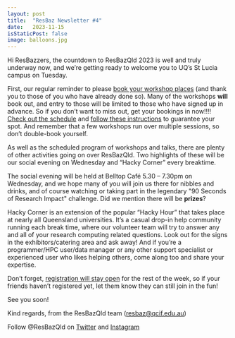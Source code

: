 ```yaml
---
layout: post
title:  "ResBaz Newsletter #4"
date:   2023-11-15
isStaticPost: false
image: balloons.jpg
---
```


Hi ResBazzers, the countdown to ResBazQld 2023 is well and truly underway now, and we’re getting ready to welcome you to UQ’s St Lucia campus on Tuesday.

First, our regular reminder to please [book your workshop places](https://resbaz.github.io/resbaz2023qld/blog/workshop-booking-open) (and thank you to those of you who have already done so). Many of the workshops **will** book out, and entry to those will be limited to those who have signed up in advance. So if you don’t want to miss out, get your bookings in now!!!! [Check out the schedule](https://resbaz.github.io/resbaz2023qld/schedule/) and [follow these instructions](https://resbaz.github.io/resbaz2023qld/blog/workshop-booking-open) to guarantee your spot. And remember that a few workshops run over multiple sessions, so don’t double-book yourself.

As well as the scheduled program of workshops and talks, there are plenty of other activities going on over ResBazQld. Two highlights of these will be our social evening on Wednesday and “Hacky Corner” every breaktime. 

The social evening will be held at Belltop Café 5.30 – 7.30pm on Wednesday, and we hope many of you will join us there for nibbles and drinks, and of course watching or taking part in the legendary "90 Seconds of Research Impact" challenge. Did we mention there will be **prizes**?

Hacky Corner is an extension of the popular “Hacky Hour” that takes place at nearly all Queensland universities. It’s a casual drop-in help community running each break time, where our volunteer team will try to answer any and all of your research computing related questions. Look out for the signs in the exhibitors/catering area and ask away! And if you’re a programmer/HPC user/data manager or any other support specialist or experienced user who likes helping others, come along too and share your expertise.

Don’t forget, [registration will stay open](https://events.humanitix.com/resbazqld-2023) for the rest of the week, so if your friends haven’t registered yet, let them know they can still join in the fun!

See you soon! 

Kind regards, from the ResBazQld team (resbaz@qcif.edu.au)

Follow @ResBazQld on [Twitter](https://twitter.com/resbazqld) and [Instagram](https://www.instagram.com/resbazqld/)
